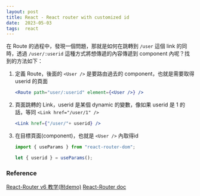 ```yaml
---
layout: post
title: React - React router with customized id
date:  2023-05-03
tags:  react 
---
```


在 Route 的過程中，發現一個問題，那就是如何在跳轉到 `/user` 這個 link 的同時，透過 `/user/:userid` 這種方式將想傳遞的內容傳遞到 component 內呢？找到的方法如下：

1. 定義 Route，後面的 `<User />` 是要路由過去的 component，也就是需要取得 userid 的頁面
    ``` jsx
    <Route path="user/:userid" element={<User />} />
    ```
2. 頁面跳轉的 Link，userid 是某個 dynamic 的變數，像如果 userid 是 1 的話，等同 `<Link href="/user/1" />`
    ``` jsx
    <Link href={"/user/"+ userid} />
    ```
3. 在目標頁面(component)，也就是 `<User />` 內取得id  
    ``` js
    import { useParams } from "react-router-dom";
    
    let { userid } = useParams();
    ```

### Reference
[React-Router v6 教学(附demo)](https://juejin.cn/post/7088663952225206279)
[React-Router doc](https://reactrouter.com/en/6.11.0)